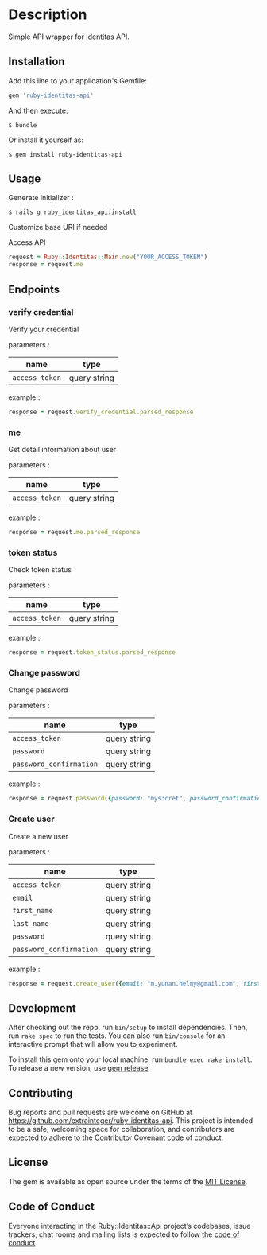 # Description

Simple API wrapper for Identitas API.

## Installation

Add this line to your application's Gemfile:

```ruby
gem 'ruby-identitas-api'
```

And then execute:

    $ bundle

Or install it yourself as:

    $ gem install ruby-identitas-api

## Usage

Generate initializer :

    $ rails g ruby_identitas_api:install

Customize base URI if needed

Access API

```ruby
request = Ruby::Identitas::Main.new("YOUR_ACCESS_TOKEN")
response = request.me
```

## Endpoints

### verify credential

Verify your credential

parameters :

| name         | type         |
| ------------ | ------------ |
|`access_token`| query string |

example :

```ruby
response = request.verify_credential.parsed_response
```

### me

Get detail information about user

parameters :

| name         | type         |
| ------------ | ------------ |
|`access_token`| query string |

example :

```ruby
response = request.me.parsed_response
```

### token status

Check token status

parameters :

| name         | type         |
| ------------ | ------------ |
|`access_token`| query string |

example :

```ruby
response = request.token_status.parsed_response
```

### Change password

Change password

parameters :

| name         | type         |
| ------------ | ------------ |
|`access_token`| query string |
|`password`| query string |
|`password_confirmation`| query string |

example :

```ruby
response = request.password({password: "mys3cret", password_confirmation: "mys3cret"}).parsed_response
```

### Create user

Create a new user

parameters :

| name         | type         |
| ------------ | ------------ |
|`access_token`| query string |
|`email`| query string |
|`first_name`| query string |
|`last_name`| query string |
|`password`| query string |
|`password_confirmation`| query string |

example :

```ruby
response = request.create_user({email: "m.yunan.helmy@gmail.com", first_name: "Yunan", last_name: "Helmy", password: "mys3cret", password_confirmation: "mys3cret"}).parsed_response
```

## Development

After checking out the repo, run `bin/setup` to install dependencies. Then, run `rake spec` to run the tests. You can also run `bin/console` for an interactive prompt that will allow you to experiment.

To install this gem onto your local machine, run `bundle exec rake install`. To release a new version, use [gem release](https://github.com/svenfuchs/gem-release)

## Contributing

Bug reports and pull requests are welcome on GitHub at https://github.com/extrainteger/ruby-identitas-api. This project is intended to be a safe, welcoming space for collaboration, and contributors are expected to adhere to the [Contributor Covenant](http://contributor-covenant.org) code of conduct.

## License

The gem is available as open source under the terms of the [MIT License](https://opensource.org/licenses/MIT).

## Code of Conduct

Everyone interacting in the Ruby::Identitas::Api project’s codebases, issue trackers, chat rooms and mailing lists is expected to follow the [code of conduct](https://github.com/extrainteger/ruby-identitas-api/blob/master/CODE_OF_CONDUCT.md).
